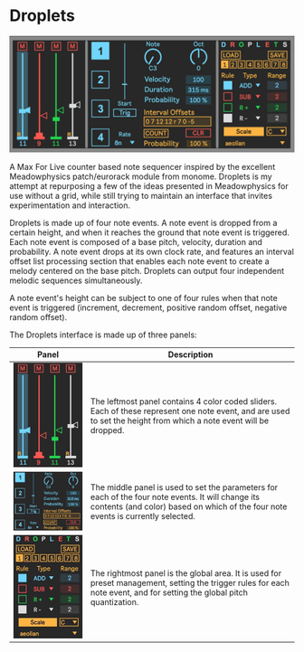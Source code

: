 # Droplets

![Droplets Image](Droplets.jpg)

A Max For Live counter based note sequencer inspired by the excellent Meadowphysics patch/eurorack module from monome. Droplets is my attempt at repurposing a few of the ideas presented in Meadowphysics for use without a grid, while still trying to maintain an interface that invites experimentation and interaction.

Droplets is made up of four note events. A note event is dropped from a certain height, and when it reaches the ground that note event is triggered. Each note event is composed of a base pitch, velocity, duration and probability. A note event drops at its own clock rate, and features an interval offset list processing section that enables each note event to create a melody centered on the base pitch. Droplets can output four independent melodic sequences simultaneously. 

A note event's height can be subject to one of four rules when that note event is triggered (increment, decrement, positive random offset, negative random offset).


The Droplets interface is made up of three panels:

Panel|Description
-----|-----------
![Droplets Image](left.jpg) | The leftmost panel contains 4 color coded sliders. Each of these represent one note event, and are used to set the height from which a note event will be dropped.
![Droplets Image](middle.jpg) | The middle panel is used to set the parameters for each of the four note events. It will change its contents (and color) based on which of the four note events is currently selected.
![Droplets Image](right.jpg) | The rightmost panel is the global area. It is used for preset management, setting the trigger rules for each note event, and for setting the global pitch quantization.
